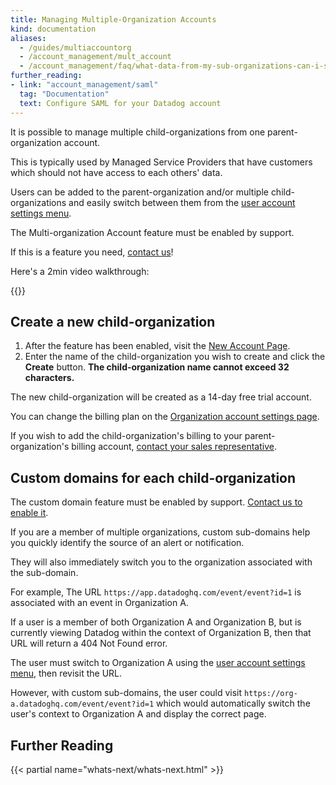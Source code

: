 ```yaml
---
title: Managing Multiple-Organization Accounts
kind: documentation
aliases:
  - /guides/multiaccountorg
  - /account_management/mult_account
  - /account_management/faq/what-data-from-my-sub-organizations-can-i-see-in-my-parent-account
further_reading:
- link: "account_management/saml"
  tag: "Documentation"
  text: Configure SAML for your Datadog account
---
```


It is possible to manage multiple child-organizations from one parent-organization account.  

This is typically used by Managed Service Providers that have customers which should not have access to each others' data. 

Users can be added to the parent-organization and/or multiple child-organizations and easily switch between them from the [user account settings menu][1].

The Multi-organization Account feature must be enabled by support. 

If this is a feature you need, [contact us][2]!

Here's a 2min video walkthrough:

{{<wistia tg9ufqbin9>}} 

## Create a new child-organization

1. After the feature has been enabled, visit the [New Account Page][3].
2. Enter the name of the child-organization you wish to create and click the **Create** button. **The child-organization name cannot exceed 32 characters.**

The new child-organization will be created as a 14-day free trial account. 

You can change the billing plan on the [Organization account settings page][4]. 

If you wish to add the child-organization's billing to your parent-organization's billing account, [contact your sales representative][5].

## Custom domains for each child-organization

The custom domain feature must be enabled by support. [Contact us to enable it](/help).

If you are a member of multiple organizations, custom sub-domains help you quickly identify the source of an alert or notification. 

They will also immediately switch you to the organization associated with the sub-domain.

For example, The URL `https://app.datadoghq.com/event/event?id=1` is associated with an event in Organization A. 

If a user is a member of both Organization A and Organization B, but is currently viewing Datadog within the context of Organization B, then that URL will return a 404 Not Found error. 

The user must switch to Organization A using the [user account settings menu](/account_management/#managing-your-organizations), then revisit the URL. 

However, with custom sub-domains, the user could visit `https://org-a.datadoghq.com/event/event?id=1` which would automatically switch the user's context to Organization A and display the correct page.

## Further Reading

{{< partial name="whats-next/whats-next.html" >}}

[1]: /account_management/#managing-your-organizations
[2]: /help
[3]: https://app.datadoghq.com/account/new_org
[4]: https://app.datadoghq.com/account/billing
[5]: mailto:success@datadoghq.com
